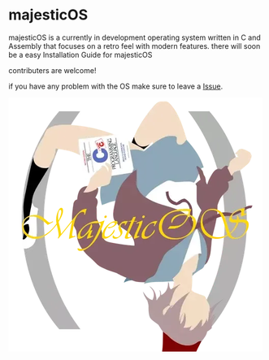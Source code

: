 # majesticOS
majesticOS is a currently in development operating system written in C and Assembly that focuses on a retro feel with modern features. 
there will soon be a easy Installation Guide for majesticOS

contributers are welcome!

if you have any problem with the OS make sure to leave a [Issue](https://github.com/majesticOS/majesticOS/issues).

![majesticOS](https://raw.githubusercontent.com/majesticOS/majesticOS/main/logo.png)
